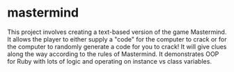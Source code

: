 # mastermind

This project involves creating a text-based version of the game Mastermind.
It allows the player to either supply a "code" for the computer to crack or for the computer
to randomly generate a code for you to crack! It will give clues along the way according to the rules
of Mastermind. It demonstrates OOP for Ruby with lots of logic and operating on instance vs class
variables.